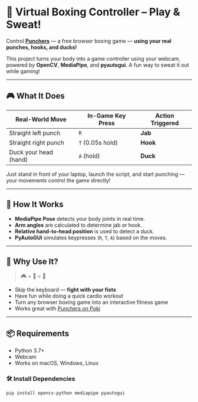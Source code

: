 # 🥊 Virtual Boxing Controller – Play & Sweat!

Control [**Punchers**](https://poki.com/en/g/punchers) — a free browser boxing game — **using your real punches, hooks, and ducks!**

This project turns your body into a game controller using your webcam, powered by **OpenCV**, **MediaPipe**, and **pyautogui**. A fun way to sweat it out while gaming!

----

## 🎮 What It Does

| Real-World Move       | In-Game Key Press | Action Triggered     |
|-----------------------|-------------------|-----------------------|
| Straight left punch   | `R`               | **Jab**               |
| Straight right punch  | `T` (0.05s hold)  | **Hook**              |
| Duck your head (hand) | `A` (hold)        | **Duck**              |

Just stand in front of your laptop, launch the script, and start punching — your movements control the game directly!

---

## 🔧 How It Works

- **MediaPipe Pose** detects your body joints in real time.
- **Arm angles** are calculated to determine jab or hook.
- **Relative hand-to-head position** is used to detect a duck.
- **PyAutoGUI** simulates keypresses (`R`, `T`, `A`) based on the moves.

---

## 🏃 Why Use It?

> 🎮 + 💪 = 🥵

- Skip the keyboard — **fight with your fists**
- Have fun while doing a quick cardio workout
- Turn any browser boxing game into an interactive fitness game
- Works great with [Punchers on Poki](https://poki.com/en/g/punchers)

---

## 📦 Requirements

- Python 3.7+
- Webcam
- Works on macOS, Windows, Linux

### 🛠 Install Dependencies

```bash
pip install opencv-python mediapipe pyautogui

